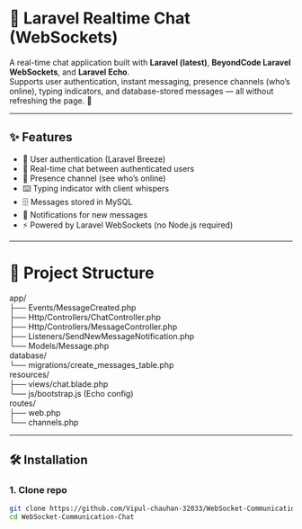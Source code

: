 # 💬 Laravel Realtime Chat (WebSockets)

A real-time chat application built with **Laravel (latest)**, **BeyondCode Laravel WebSockets**, and **Laravel Echo**.  
Supports user authentication, instant messaging, presence channels (who’s online), typing indicators, and database-stored messages — all without refreshing the page. 🚀

---

## ✨ Features

-   🔑 User authentication (Laravel Breeze)
-   💬 Real-time chat between authenticated users
-   👀 Presence channel (see who’s online)
-   ⌨️ Typing indicator with client whispers
-   🗄 Messages stored in MySQL
-   🔔 Notifications for new messages
-   ⚡ Powered by Laravel WebSockets (no Node.js required)

---

# 📂 Project Structure

app/ <br>
├── Events/MessageCreated.php <br>
├── Http/Controllers/ChatController.php <br>
├── Http/Controllers/MessageController.php <br>
├── Listeners/SendNewMessageNotification.php <br>
└── Models/Message.php <br>
database/ <br>
└── migrations/create_messages_table.php <br>
resources/ <br>
├── views/chat.blade.php <br>
└── js/bootstrap.js (Echo config) <br>
routes/ <br>
├── web.php <br>
└── channels.php <br>

---

## 🛠 Installation

### 1. Clone repo

```bash
git clone https://github.com/Vipul-chauhan-32033/WebSocket-Communication-Chat.git
cd WebSocket-Communication-Chat
```
